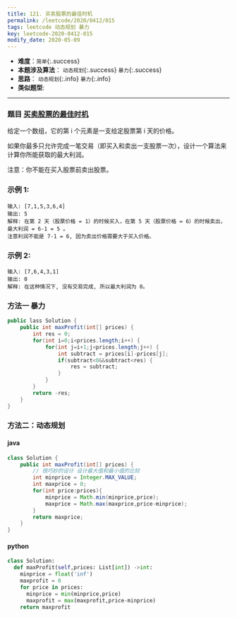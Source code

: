 ```yaml
---
title: 121. 买卖股票的最佳时机
permalink: /leetcode/2020/0412/015
tags: leetcode 动态规划 暴力
key: leetcode-2020-0412-015
modify_date: 2020-05-09
---
```

- __难度__：`简单`{:.success}
- __本题涉及算法__： `动态规划`{:.success} `暴力`{:.success}
- __思路__： `动态规划`{:.info} `暴力`{:.info}
- __类似题型__:

---

### 题目 [买卖股票的最佳时机](https://leetcode-cn.com/problems/best-time-to-buy-and-sell-stock/)
给定一个数组，它的第 i 个元素是一支给定股票第 i 天的价格。

如果你最多只允许完成一笔交易（即买入和卖出一支股票一次），设计一个算法来计算你所能获取的最大利润。

注意：你不能在买入股票前卖出股票。


### 示例 1:
```
输入: [7,1,5,3,6,4]   
输出: 5   
解释: 在第 2 天（股票价格 = 1）的时候买入，在第 5 天（股票价格 = 6）的时候卖出，最大利润 = 6-1 = 5 。    
注意利润不能是 7-1 = 6, 因为卖出价格需要大于买入价格。
```
### 示例 2:
```
输入: [7,6,4,3,1]   
输出: 0   
解释: 在这种情况下, 没有交易完成, 所以最大利润为 0。
```

### 方法一 暴力

```java
public lass Solution {
    public int maxProfit(int[] prices) {
        int res = 0;
        for(int i=0;i<prices.length;i++) {
            for(int j=i+1;j<prices.length;j++) {
                int subtract = prices[i]-prices[j];
                if(subtract<0&&subtract<res) {
                    res = subtract;
                }
            }
        }
        return -res;
    }
}
```

### 方法二：动态规划
#### java
```java
class Solution {
    public int maxProfit(int[] prices) {
        // 很巧妙的设计 设计最大值和最小值的比较
        int minprice = Integer.MAX_VALUE;
        int maxprice = 0;
        for(int price:prices){
            minprice = Math.min(minprice,price);
            maxprice = Math.max(maxprice,price-minprice);
        }
        return maxprice;
    }
}
```

#### python
```python
class Solution:
  def maxProfit(self,prices: List[int]) ->int:
    minprice = float('inf')
    maxprofit = 0
    for price in prices:
      minprice = min(minprice,price)
      maxprofit = max(maxprofit,price-minprice)
    return maxprofit
```
